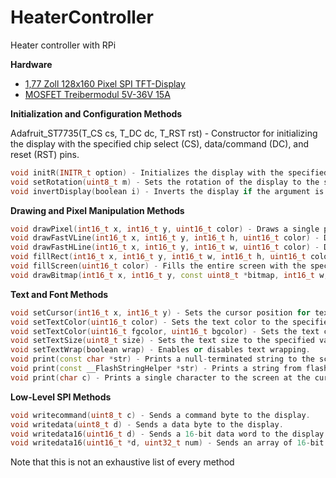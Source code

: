 # HeaterController
Heater controller with RPi 

<b>Hardware</b>
<ul>
  <li><a href="https://cdn.shopify.com/s/files/1/1509/1638/files/1_77_Zoll_SPI_TFT_Display_Datenblatt_AZ-Delivery_Vertriebs_GmbH_0eab71a3-f0c9-42af-8089-d8e6f689e9dc.pdf?v=1606166813" rel="noopener" target="_blank" >1,77 Zoll 128x160 Pixel SPI TFT-Display</a></li>
  <li><a href="https://www.amazon.de/Treibermodul-Dual-Hochleistungs-Switching-Einstellung-Elektronische/dp/B0BBVCD85Q/" rel="noopener" target="_blank" >MOSFET Treibermodul 5V-36V 15A</a></li>
</ul>

<b>Initialization and Configuration Methods</b>

Adafruit_ST7735(T_CS cs, T_DC dc, T_RST rst) - Constructor for initializing the display with the specified chip select (CS), data/command (DC), and reset (RST) pins.
```cpp
void initR(INITR_t option) - Initializes the display with the specified INITR_t option (ST7735_INITR_BLACKTAB, ST7735_INITR_GREENTAB, or ST7735_INITR_REDTAB).
void setRotation(uint8_t m) - Sets the rotation of the display to the specified value (0, 1, 2, or 3).
void invertDisplay(boolean i) - Inverts the display if the argument is true.
```

<b>Drawing and Pixel Manipulation Methods</b>
```cpp
void drawPixel(int16_t x, int16_t y, uint16_t color) - Draws a single pixel at the specified x and y coordinates with the specified color.
void drawFastVLine(int16_t x, int16_t y, int16_t h, uint16_t color) - Draws a vertical line with the specified height and color starting at the specified x and y coordinates.
void drawFastHLine(int16_t x, int16_t y, int16_t w, uint16_t color) - Draws a horizontal line with the specified width and color starting at the specified x and y coordinates.
void fillRect(int16_t x, int16_t y, int16_t w, int16_t h, uint16_t color) - Fills a rectangle with the specified width, height, and color starting at the specified x and y coordinates.
void fillScreen(uint16_t color) - Fills the entire screen with the specified color.
void drawBitmap(int16_t x, int16_t y, const uint8_t *bitmap, int16_t w, int16_t h, uint16_t color) - Draws a bitmap with the specified width, height, and color at the specified x and y coordinates.
```
<b>Text and Font Methods</b>
```cpp
void setCursor(int16_t x, int16_t y) - Sets the cursor position for text output to the specified x and y coordinates.
void setTextColor(uint16_t color) - Sets the text color to the specified color.
void setTextColor(uint16_t fgcolor, uint16_t bgcolor) - Sets the text color and background color to the specified colors.
void setTextSize(uint8_t size) - Sets the text size to the specified value.
void setTextWrap(boolean wrap) - Enables or disables text wrapping.
void print(const char *str) - Prints a null-terminated string to the screen at the current cursor position.
void print(const __FlashStringHelper *str) - Prints a string from flash memory to the screen at the current cursor position.
void print(char c) - Prints a single character to the screen at the current cursor position.
```
<b>Low-Level SPI Methods</b>
```cpp
void writecommand(uint8_t c) - Sends a command byte to the display.
void writedata(uint8_t d) - Sends a data byte to the display.
void writedata16(uint16_t d) - Sends a 16-bit data word to the display.
void writedata16(uint16_t *d, uint32_t num) - Sends an array of 16-bit data words to the display.
```
Note that this is not an exhaustive list of every method
